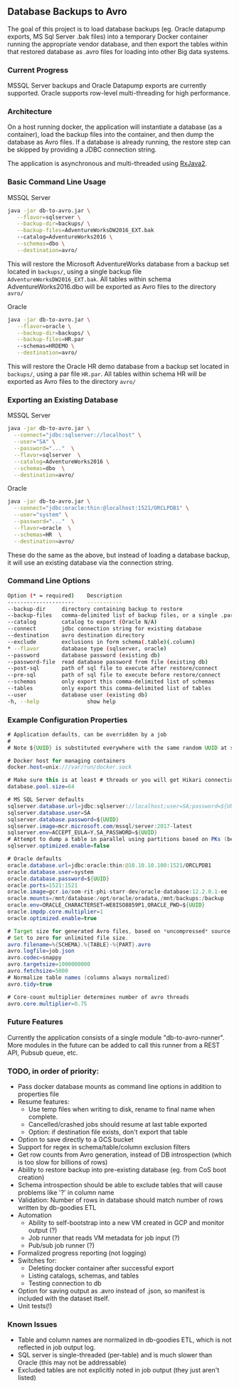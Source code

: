 ## Database Backups to Avro

The goal of this project is to load database backups (eg. Oracle datapump exports, MS Sql Server .bak files) into a
temporary Docker container running the appropriate vendor database, and then export the tables within that restored database as .avro files for loading into other Big data systems.

### Current Progress

MSSQL Server backups and Oracle Datapump exports are currently supported. Oracle supports row-level multi-threading for high performance.

### Architecture

On a host running docker, the application will instantiate a database (as a container), load the backup files into the container, and then dump the database as Avro files.
If a database is already running, the restore step can be skipped by providing a JDBC connection string.

The application is asynchronous and multi-threaded using [RxJava2](https://github.com/ReactiveX/RxJava).

### Basic Command Line Usage

MSSQL Server
```bash
java -jar db-to-avro.jar \
   --flavor=sqlserver \
   --backup-dir=backups/ \
   --backup-files=AdventureWorksDW2016_EXT.bak
   --catalog=AdventureWorks2016 \
   --schemas=dbo \
   --destination=avro/
```
This will restore the Microsoft AdventureWorks database from a backup set located in `backups/`, using a single backup file `AdventureWorksDW2016_EXT.bak`.
All tables within schema AdventureWorks2016.dbo will be exported as Avro files to the directory `avro/`

Oracle
```bash
java -jar db-to-avro.jar \
   --flavor=oracle \
   --backup-dir=backups/ \
   --backup-files=HR.par
   --schemas=HRDEMO \
   --destination=avro/
```
This will restore the Oracle HR demo database from a backup set located in `backups/`, using a par file `HR.par`.
All tables within schema HR will be exported as Avro files to the directory `avro/`


### Exporting an Existing Database

MSSQL Server
```bash
java -jar db-to-avro.jar \
  --connect="jdbc:sqlserver://localhost" \
  --user="SA" \
  --password="..."  \
  --flavor=sqlserver  \
  --catalog=AdventureWorks2016 \
  --schemas=dbo  \
  --destination=avro/
```

Oracle
```bash
java -jar db-to-avro.jar \
  --connect="jdbc:oracle:thin:@localhost:1521/ORCLPDB1" \
  --user="system" \
  --password="..."  \
  --flavor=oracle  \
  --schemas=HR  \
  --destination=avro/
```

These do the same as the above, but instead of loading a database backup, it will use an existing database via the connection string.



### Command Line Options

```bash
Option (* = required)    Description
---------------------    -----------
--backup-dir     directory containing backup to restore
--backup-files   comma-delimited list of backup files, or a single .par file
--catalog        catalog to export (Oracle N/A)
--connect        jdbc connection string for existing database
--destination    avro destination directory
--exclude        exclusions in form schema(.table)(.column)
* --flavor       database type (sqlserver, oracle)
--password       database password (existing db)
--password-file  read database password from file (existing db)
--post-sql       path of sql file to execute after restore/connect
--pre-sql        path of sql file to execute before restore/connect
--schemas        only export this comma-delimited list of schemas
--tables         only export this comma-delimited list of tables
--user           database user (existing db)
-h, --help               show help
```

### Example Configuration Properties

```java
# Application defaults, can be overridden by a job
#
# Note ${UUID} is substituted everywhere with the same random UUID at startup time

# Docker host for managing containers
docker.host=unix:///var/run/docker.sock

# Make sure this is at least # threads or you will get Hikari connection timeouts
database.pool.size=64

# MS SQL Server defaults
sqlserver.database.url=jdbc:sqlserver://localhost;user=SA;password=${UUID};database=master;autoCommit=false
sqlserver.database.user=SA
sqlserver.database.password=${UUID}
sqlserver.image=mcr.microsoft.com/mssql/server:2017-latest
sqlserver.env=ACCEPT_EULA=Y,SA_PASSWORD=${UUID}
# Attempt to dump a table in parallel using partitions based on PKs (beta)
sqlserver.optimized.enable=false

# Oracle defaults
oracle.database.url=jdbc:oracle:thin:@10.10.10.100:1521/ORCLPDB1
oracle.database.user=system
oracle.database.password=${UUID}
oracle.ports=1521:1521
oracle.image=gcr.io/som-rit-phi-starr-dev/oracle-database:12.2.0.1-ee
oracle.mounts=/mnt/database:/opt/oracle/oradata,/mnt/backups:/backup
oracle.env=ORACLE_CHARACTERSET=WE8ISO8859P1,ORACLE_PWD=${UUID}
oracle.impdp.core.multiplier=1
oracle.optimized.enable=true

# Target size for generated Avro files, based on *uncompressed* source table bytes.
# Set to zero for unlimited file size.
avro.filename=%{SCHEMA}.%{TABLE}-%{PART}.avro
avro.logfile=job.json
avro.codec=snappy
avro.targetsize=1000000000
avro.fetchsize=5000
# Normalize table names (columns always normalized)
avro.tidy=true

# Core-count multiplier determines number of avro threads
avro.core.multiplier=0.75
```

### Future Features

Currently the application consists of a single module "db-to-avro-runner". More modules in the future can be added to call this runner from a REST API, Pubsub queue, etc.

### TODO, in order of priority:


* Pass docker database mounts as command line options in addition to properties file
* Resume features:
  * Use temp files when writing to disk, rename to final name when complete.
  * Cancelled/crashed jobs should resume at last table exported
  * Option: if destination file exists, don't export that table
* Option to save directly to a GCS bucket
* Support for regex in schema/table/column exclusion filters
* Get row counts from Avro generation, instead of DB introspection (which is too slow for billions of rows)
* Ability to restore backup into pre-existing database (eg. from CoS boot creation)
* Schema introspection should be able to exclude tables that will cause problems like '?' in column name
* Validation: Number of rows in database should match number of rows written by db-goodies ETL
* Automation
  - Ability to self-bootstrap into a new VM created in GCP and monitor output (?)
  - Job runner that reads VM metadata for job input (?)
  - Pub/sub job runner (?)
* Formalized progress reporting (not logging)
* Switches for:
  * Deleting docker container after successful export
  * Listing catalogs, schemas, and tables
  * Testing connection to db
* Option for saving output as .avro instead of .json, so manifest is included with the dataset itself.
* Unit tests(!)

### Known Issues
* Table and column names are normalized in db-goodies ETL, which is not reflected in job output log.
* SQL server is single-threaded (per-table) and is much slower than Oracle (this may not be addressable)
* Excluded tables are not explicitly noted in job output (they just aren't listed)
